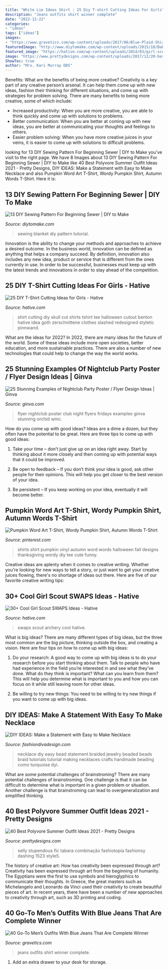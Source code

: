 ```yaml
---
title: "White Lie Ideas Shirt : 25 Diy T-shirt Cutting Ideas For Girls"
description: "Jeans outfits shirt winner complete"
date: "2022-12-22"
categories:
- "ideas"
tags: ["ideas"]
images:
- "https://www.gravetics.com/wp-content/uploads/2017/06/Blue-Plaid-Shirt-With-Jeans.jpg"
featuredImage: "http://www.diytomake.com/wp-content/uploads/2015/10/Baby-Blanket-Sewing-Tutorial.jpg"
featured_image: "https://hative.com/wp-content/uploads/2014/03/girl-scout-swaps-ideas/7-archery-set-girl-scout-swaps.jpg"
image: "https://www.prettydesigns.com/wp-content/uploads/2017/12/20-best-polyvore-summer-outfit-ideas-2018-9.jpg"
ShowToc: true
author: "Mrs. Kari Murray DDS"
---
```



Benefits: What are the benefits of being more creative?
Creativity is a key part of any creative person’s arsenal. It can help them come up with new ideas, fashion their thinking for different situations, and come up with strategies for problem solving. There are many benefits to being more creative, some of which include: 
- Increased productivity: When you are more creative, you are able to think quickly and come up with solutions to problems.
- Better communication: When you are better at coming up with new ideas, you are better at communicating your thoughts and feelings to others.
- Easier problem solving: When you have more creative juices in your veins, it is easier to come up with solutions to difficult problems.

	

		
looking for 13 DIY Sewing Pattern For Beginning Sewer | DIY to Make you've visit to the right page. We have 8 Images about 13 DIY Sewing Pattern For Beginning Sewer | DIY to Make like 40 Best Polyvore Summer Outfit Ideas 2021 - Pretty Designs, DIY IDEAS: Make a Statement with Easy to Make Necklace and also Pumpkin Word Art T-Shirt, Wordy Pumpkin Shirt, Autumn Words T-Shirt. Here it is:
		
    
## 13 DIY Sewing Pattern For Beginning Sewer | DIY To Make

<img loading=lazy src="http://www.diytomake.com/wp-content/uploads/2015/10/Baby-Blanket-Sewing-Tutorial.jpg" onerror="this.onerror=null;this.src='https://tse4.mm.bing.net/th?id=OIP.Li7u8mtyXCRBYsVZP0kLgQHaLH&amp;pid=15.1';" alt="13 DIY Sewing Pattern For Beginning Sewer | DIY to Make">

_Source: diytomake.com_

>sewing blanket diy pattern tutorial. 

	

Innovation is the ability to change your methods and approaches to achieve a desired outcome. In the business world, innovation can be defined as anything that helps a company succeed. By definition, innovation also includes any new idea, product or service that is different from the ones currently in use. In order to be successful, businesses must keep up with the latest trends and innovations in order to stay ahead of the competition.

    
## 25 DIY T-Shirt Cutting Ideas For Girls - Hative

<img loading=lazy src="https://hative.com/wp-content/uploads/2014/11/diy-tshirt-cutting-ideas/7-skull-t-shirt-cutting.jpg" onerror="this.onerror=null;this.src='https://tse4.mm.bing.net/th?id=OIP._tw-OlM3G2OqpU6ONEmtSAHaJ4&amp;pid=15.1';" alt="25 DIY T-Shirt Cutting Ideas for Girls - Hative">

_Source: hative.com_

>shirt cutting diy skull cut shirts tshirt tee halloween cutout benton hative idea goth zerschnittene clothes slashed redesigned styletic pinnwand. 

	

What are the ideas for 2022?
In 2022, there are many ideas for the future of the world. Some of these ideas include more open societies, better education, and more sustainable practices. There are also a number of new technologies that could help to change the way the world works.

    
## 25 Stunning Examples Of Nightclub Party Poster / Flyer Design Ideas | Ginva

<img loading=lazy src="http://ginva.com/wp-content/uploads/2012/04/party-flyer-design-examples-27.jpg" onerror="this.onerror=null;this.src='https://tse2.mm.bing.net/th?id=OIP.IrNRmd565oe9uSZg1zyA_AHaK2&amp;pid=15.1';" alt="25 Stunning Examples of Nightclub Party Poster / Flyer Design Ideas | Ginva">

_Source: ginva.com_

>flyer nightclub poster club night flyers fridays examples ginva stunning orchid wmc. 

	

How do you come up with good ideas?
Ideas are a dime a dozen, but they often have the potential to be great. Here are three tips to come up with good ideas:
1. Take your time – don’t just give up on an idea right away. Start by thinking about it more closely and then coming up with potential ways that it could be improved.

2. Be open to feedback – If you don’t think your idea is good, ask other people for their opinions. This will help you get closer to the best version of your idea.

3. Be persistent – If you keep working on your idea, eventually it will become better.

    
## Pumpkin Word Art T-Shirt, Wordy Pumpkin Shirt, Autumn Words T-Shirt

<img loading=lazy src="https://i.pinimg.com/736x/f5/a0/44/f5a0441397365a5b4b4b796937e506f3.jpg" onerror="this.onerror=null;this.src='https://tse1.mm.bing.net/th?id=OIP.EMwJ4MEQld4vi4pxLcEtZQHaJ4&amp;pid=15.1';" alt="Pumpkin Word Art T-Shirt, Wordy Pumpkin Shirt, Autumn Words T-Shirt">

_Source: pinterest.com_

>shirts shirt pumpkin vinyl autumn word words halloween fall designs thanksgiving wordy diy tee cute funny. 

	

Creative ideas are aplenty when it comes to creative writing. Whether you're looking for new ways to tell a story, or just want to get your creative juices flowing, there's no shortage of ideas out there. Here are five of our favorite creative writing tips: 

    
## 30+ Cool Girl Scout SWAPS Ideas - Hative

<img loading=lazy src="https://hative.com/wp-content/uploads/2014/03/girl-scout-swaps-ideas/7-archery-set-girl-scout-swaps.jpg" onerror="this.onerror=null;this.src='https://tse2.mm.bing.net/th?id=OIP.2liiZ2F1dJ8qdnWJQH0XkwHaJ4&amp;pid=15.1';" alt="30+ Cool Girl Scout SWAPS Ideas - Hative">

_Source: hative.com_

>swaps scout archery cool hative. 

	

What is big ideas?
There are many different types of big ideas, but the three most common are the big picture, thinking outside the box, and creating a vision. Here are four tips on how to come up with big ideas:
1. Do your research: A good way to come up with big ideas is to do your research before you start thinking about them. Talk to people who have had experience in the field you’re interested in and see what they’ve done. What do they think is important? What can you learn from them? This will help you determine what is important to you and how you can focus on it while still leaving room for other ideas.

2. Be willing to try new things: You need to be willing to try new things if you want to come up with big ideas.

    
## DIY IDEAS: Make A Statement With Easy To Make Necklace

<img loading=lazy src="http://www.fashiondivadesign.com/wp-content/uploads/2014/07/braided-bead-necklace-diy.jpg" onerror="this.onerror=null;this.src='https://tse4.mm.bing.net/th?id=OIP.JdYBv1b-J8vRdV9E9GZR4wHaNB&amp;pid=15.1';" alt="DIY IDEAS: Make a Statement with Easy to Make Necklace">

_Source: fashiondivadesign.com_

>necklace diy easy bead statement braided jewelry beaded beads braid tutorials tutorial making necklaces crafts handmade beading como turquoise dyi. 

	

What are some potential challenges of brainstroming?
There are many potential challenges of brainstroming. One challenge is that it can be difficult to determine what is important in a given problem or situation. Another challenge is that brainstroming can lead to overgeneralization and simplified thinking.

    
## 40 Best Polyvore Summer Outfit Ideas 2021 - Pretty Designs

<img loading=lazy src="https://www.prettydesigns.com/wp-content/uploads/2017/12/20-best-polyvore-summer-outfit-ideas-2018-9.jpg" onerror="this.onerror=null;this.src='https://tse3.mm.bing.net/th?id=OIP.MxfqQno-m_K5GRH9xmYDiwD6D6&amp;pid=15.1';" alt="40 Best Polyvore Summer Outfit Ideas 2021 - Pretty Designs">

_Source: prettydesigns.com_

>selly stupendous fic tabara combinação fashiotopia fashionsy dashing 1523 style5. 

	

The history of creative art: How has creativity been expressed through art?
Creativity has been expressed through art from the beginning of humanity. The Egyptians were the first to use symbols and hieroglyphics to communicate their thoughts. In Greece, the great masters such as Michelangelo and Leonardo da Vinci used their creativity to create beautiful pieces of art. In recent years, there have been a number of new approaches to creativity through art, such as 3D printing and coding.

    
## 40 Go-To Men’s Outfits With Blue Jeans That Are Complete Winner

<img loading=lazy src="https://www.gravetics.com/wp-content/uploads/2017/06/Blue-Plaid-Shirt-With-Jeans.jpg" onerror="this.onerror=null;this.src='https://tse4.mm.bing.net/th?id=OIP.nYL_GJfww2DBp11l7_ISlQHaLH&amp;pid=15.1';" alt="40 Go-To Men’s Outfits With Blue Jeans That Are Complete Winner">

_Source: gravetics.com_

>jeans outfits shirt winner complete. 

	

1. Add an extra drawer to your desk for storage.

